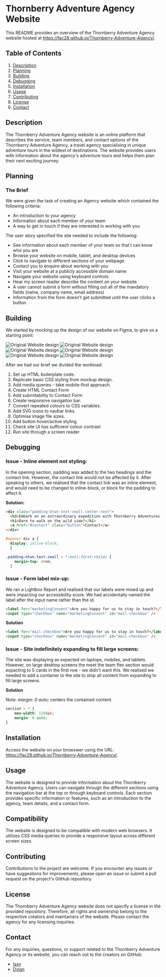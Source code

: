 
# Thornberry Adventure Agency Website

This README provides an overview of the Thornberry Adventure Agency website hosted at https://fac28.github.io/Thornberry-Adventure-Agency/.

## Table of Contents

1. [Description](#Description) 
2. [Planning](#Planning)
3. [Building](#Building)  
4. [Debugging](#Debugging)
5. [Installation](#Installation)
6. [Usage](#Usage)
7. [Contributing](#Contributing)
8. [License](#License)
9. [Contact](#Contact)

## Description
The Thornberry Adventure Agency website is an online platform that describes the service, team members, and contact options of the Thornberry Adventure Agency, a travel agency specialising in unique adventure tours in the wildest of destinations. The website provides users with information about the agency's adventure tours and helps them plan their next exciting journey.

## Planning
### The Brief
We were given the task of creating an Agency website which contained the following criteria:

- An introduction to your agency
- Information about each member of your team
- A way to get in touch if they are interested in working with you

The user story specified the site needed to include the following:  

- See information about each member of your team so that I can know who you are
- Browse your website on mobile, tablet, and desktop devices
- Click to navigate to different sections of your webpage
- Contact you to enquire about working with you
- Visit your website at a publicly accessible domain name
- Navigate your website using keyboard controls
- Hear my screen reader describe the content on your website
- A user cannot submit a form without filling out all of the mandatory fields (name, company name, email address)
- Information from the form doesn’t get submitted until the user clicks a button

## Building 

We started by mocking up the design of our website on Figma, to give us a starting point:

![Original Website design](images/mockup/OPENER.png)
![Original Website design](images/mockup/FILLER-1.png)
![Original Website design](images/mockup/INTRODUCTION.png)
![Original Website design](images/mockup/FILLER-2.png)
![Original Website design](images/mockup/MEET-THE-TEAM.png)
![Original Website design](images/mockup/CONTACT.png)

After we had our brief we divided the workload:
  
1. Set up HTML boilerplate code.
2. Replicate basic CSS styling from mockup design.
3. Add media queries - take mobile-first approach.
4. Create HTML Contact Form
5. Add submitability to Contact Form
6. Create responsive navigation bar. 
7. Convert repeated colours to CSS variables.
8. Add SVG icons to navbar links.
9. Optimise image file sizes.
10. Add button hover/active styling
11. Check site UI has sufficient colour contrast
12. Run site through a screen reader

## Debugging

### Issue - Inline element not styling: 
In the opening section, padding was added to the two headings and the contact link. However, the contact link would not be affected by it. After speaking to others, we realised that the contact link was an inline element, and would need to be changed to inline-block, or block for the padding to affect it.

**Solution:**  

```html
<div class="padding-btwn-text-small center-text">
  <h3>Embark on an extraordinary expedition with Thornberry Adventures.</h3>
  <h1>Dare to walk on the wild side?</h1>
  <a href="#contact" class="button">Contact</a>
</div>
```
```css
#opener div a {
  display: inline-block;
  }

.padding-btwn-text-small > *:not(:first-child) {
    margin-top: 4rem;
  }
```

### Issue - Form label mix-up: 
We ran a Lightbox Report and realised that our labels were mixed up and were impacting our accessibility score. We had accidentally named the label after the input name rather than the id.
```html
<label for="marketingConsent">Are you happy for us to stay in touch?</label>
<input type="checkbox" name="marketingConsent" id="mail-checkbox" />
```

**Solution**
```html
<label for="mail-checkbox">Are you happy for us to stay in touch?</label>
<input type="checkbox" name="marketingConsent" id="mail-checkbox" />
```

### Issue - Site indefinitely expanding to fill large screens: 
The site was displaying as expected on laptops, mobiles, and tablets. However, on large desktop screens the meet the team flex section would expacting to 5 cards in the first row - we didn't want this. We realised we needed to add a container to the site to stop all content from expanding to fill large screens.

**Solution**

Note: _margin: 0 auto;_ centers the contained content.

```css
section > * {
    max-width: 1200px; 
    margin: 0 auto;
}
```

## Installation
Access the website on your browswer using the URL: https://fac28.github.io/Thornberry-Adventure-Agency/.

## Usage
The website is designed to provide information about the Thornberry Adventure Agency. Users can navigate through the different sections using the navigation bar at the top or through keyboard controls. Each section provides specific information or features, such as an introduction to the agency, team details, and a contact form.

## Compatibility
The website is designed to be compatible with modern web browsers. It utilizes CSS media queries to provide a responsive layout across different screen sizes.

## Contributing
Contributions to the project are welcome. If you encounter any issues or have suggestions for improvements, please open an issue or submit a pull request on the project's GitHub repository.

## License
The Thornberry Adventure Agency website does not specify a license in the provided repository. Therefore, all rights and ownership belong to the respective creators and maintainers of the website. Please contact the agency for any licensing inquiries.

## Contact
For any inquiries, questions, or support related to the Thornberry Adventure Agency or its website, you can reach out to the creators on GitHub:
- [Issy](https://www.github.com/isobelbutler)
- [Dylan](https://www.github.com/hexmusictheory)

